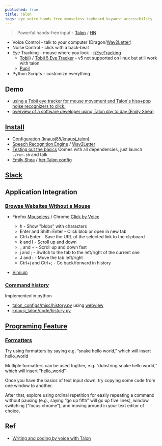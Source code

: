 ```yaml
---
published: true
title: Talon
tags: eye voice hands-free mouseless keyboard keyword accessibility
---
```

> Powerful hands-free input - [Talon](https://talonvoice.com/) / [HN](https://news.ycombinator.com/item?id=18793378)

- Voice Control - talk to your computer (Dragon/[Wav2Letter](https://github.com/facebookresearch/wav2letter))
- Noise Control - click with a back-beat
- Eye Tracking - mouse where you look - [r/EyeTracking](https://www.reddit.com/r/EyeTracking/)
	- [Tobii](https://www.microsoft.com/en-us/p/tobii-eye-tracker-4c/8nrkslb6l3m4?activetab=pivot:overviewtab)) / [Tobii 5 Eye Tracker](https://talon.wiki/tobii_5/) - v5 not supported on linux but still work with talon
	- [Pupil](https://github.com/pupil-labs/pupil)
- Python Scripts - customize everything

## Demo
- [using a Tobii eye tracker for mouse movement and Talon's hiss+pop noise recognizers to click.](https://www.youtube.com/watch?v=i6_fdMtmv6c)
- [overview of a software developer using Talon day to day (Emily Shea)](https://www.deconstructconf.com/2019/emily-shea-voice-driven-development)

## [Install](https://talon.wiki/getting_started/)
- [Configuration (knausj85/knausj_talon)](https://talon.wiki/getting_started/#configuration)
- [Speech Recognition Engine](https://talon.wiki/getting_started/#speech-recognition-engine) / [Wav2Letter](https://talonvoice.com/docs/#wav2letter-setup)
- [Testing out the basics](https://talon.wiki/getting_started/#testing-out-the-basics) Comes with all dependencies, just launch `./run.sh` and talk.
- [Emily Shea](https://whalequench.club/blog/2019/09/03/learning-to-speak-code.html) / [her Talon config](https://github.com/2shea/talon_configs)

## [Slack](https://app.slack.com/client/T7FPSMV8F/C7ENXA7C4/thread/C9MBPTXD4-1585332125.019400?cdn_fallback=2)

## Application Integration
### [Browse Websites Without a Mouse](https://www.techjunkie.com/browse-web-without-mouse/)
- Firefox [Mouseless](https://addons.mozilla.org/en-US/firefox/addon/mouseless-plugin/) / Chrome [Click by Voice](https://github.com/mdbridge/click-by-voice)
	- h - Show "blobs" with characters
	- Enter and Shift+Enter - Click blob or open in new tab
	- Ctrl+Enter - Save the URL of the selected link to the clipboard
	- k and l - Scroll up and down
	- _ and + - Scroll up and down fast
	- j and ; - Switch to the tab to the left/right of the current one
	- J and : - Move the tab left/right
	- Ctrl+j and Ctrl+; - Go back/forward in history

- [Vimium](https://news.ycombinator.com/item?id=28045342)

### [Command history](https://www.youtube.com/watch?v=RA0idiJkZOg)
Implemented in python
- [talon_configs/misc/history.py](https://github.com/2shea/talon_configs/blob/91146558abe0fe0d460dfb05c3daf694649de59f/misc/history.py) using [webview](https://pypi.org/project/pywebview/)
- [knausj_talon/code/history.py](https://github.com/knausj85/knausj_talon/blob/d8eb8fd6cb0dff36d70f5243ac2da257f2bfeb12/code/history.py)

## [Programing Feature](https://github.com/joshwcomeau/talon-commands#getting-started-with-talon-for-coding-with-this-depot)
### [Formatters](https://github.com/knausj85/knausj_talon/blob/master/code/formatters.py#L102)
Try using formatters by saying e.g. “snake hello world,” which will insert hello_world

Mutliple formatters can be used togther, e.g. “dubstring snake hello world,” which will insert "hello_world"

Once you have the basics of text input down, try copying some code from one window to another.

After that, explore using ordinal repetition for easily repeating a command without pausing (e.g., saying “go up fifth” will go up five lines), window switching (“focus chrome”), and moving around in your text editor of choice.

## Ref
- [Writing and coding by voice with Talon](https://news.ycombinator.com/item?id=18793378)
